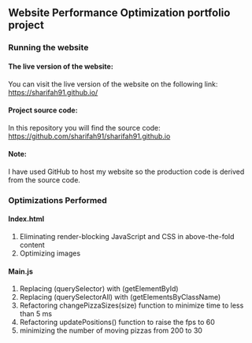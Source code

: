 ## Website Performance Optimization portfolio project

### Running the website

#### The live version of the website:

You can visit the live version of the website on the following link: https://sharifah91.github.io/

#### Project source code:

In this repository you will find the source code:
https://github.com/sharifah91/sharifah91.github.io


#### Note: 

I have used GitHub to host my website so the production code is derived from the source code.



### Optimizations Performed
#### Index.html
1. Eliminating render-blocking JavaScript and CSS in above-the-fold content
2. Optimizing images

#### Main.js
1. Replacing (querySelector) with (getElementById)
2. Replacing (querySelectorAll) with (getElementsByClassName)
3. Refactoring changePizzaSizes(size) function to minimize time to less than 5 ms
4. Refactoring updatePositions() function to raise the fps to 60
5. minimizing the number of moving pizzas from 200 to 30
